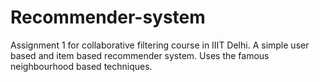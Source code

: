 # Recommender-system
Assignment 1 for collaborative filtering course in IIIT Delhi. A simple user based and item based recommender system. Uses the famous neighbourhood based techniques. 
